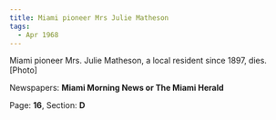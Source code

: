 ```yaml
---  
title: Miami pioneer Mrs Julie Matheson  
tags:  
  - Apr 1968  
---  
```

  
Miami pioneer Mrs. Julie Matheson, a local resident since 1897, dies. [Photo]  
  
Newspapers: **Miami Morning News or The Miami Herald**  
  
Page: **16**, Section: **D** 
